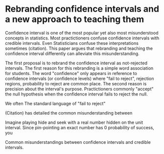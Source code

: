 # Rebranding confidence intervals and a new approach to teaching them

Confidence interval is one of the most popular yet also most misunderstood concepts in
statistics. Most practictioners confuse confidence intervals with credible intervals.
Even Statisticians confuse these interpretations sometimes (citation). This paper
argues that rebranding and teaching the confidence interval differently can alleviate
this misunderstanding.

The first proposal is to rebrand the confidence interval as not-rejected intervals.
The first reason for this rebranding is a simple word association for students. The word
"confidence" only appears in reference to confidence intervals (or confidence levels)
where "fail to reject", rejection regions, probability to reject are common place.
The second reason is precision about the interval's purpose. Practictioners commonly "accept" the null hypothesis
when the confidence interval fails to reject the null.


We often The standard language of "fail to reject"

(Citation) has detailed the common misunderstanding between 


Imagine playing hide and seek with a real number hidden on the unit interval. 
Since pin-pointing an exact number has 0 probability of success, you 

Common misunderstandings between confidence intervals and credible intervals.

